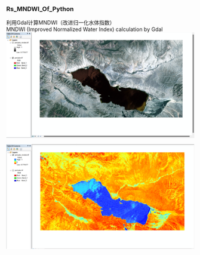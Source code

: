 
### Rs_MNDWI_Of_Python

利用Gdal计算MNDWI（改进归一化水体指数）<br>
MNDWI (Improved Normalized Water Index) calculation by Gdal
<img src="./RsMNDWIOfPython/pic/orginalDataOfRS.png" alt="原始影像_orginal_data">
 
<img src="./RsMNDWIOfPython/pic/MNDWI_data.png" alt="计算后的MNDWI_the_MNDWI_data">